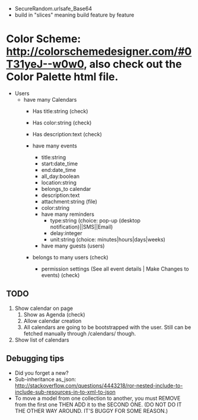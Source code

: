 * SecureRandom.urlsafe_Base64
* build in "slices" meaning build feature by feature

# Color Scheme: http://colorschemedesigner.com/#0T31yeJ--w0w0, also check out the Color Palette html file.

* Users
	* have many Calendars
	 	* Has title:string (check)
	 	* Has color:string (check)
	 	* Has description:text (check)

	 	* have many events
	 		* title:string
	 		* start:date_time
	 		* end:date_time
	 		* all_day:boolean
	 		* location:string
	 		* belongs_to calendar
	 		* description:text
	 		* attachment:string (file)
	 		* color:string
	 		* have many reminders
	 			* type:string (choice: pop-up (desktop notification)||SMS||Email)
	 			* delay:integer
	 			* unit:string (choice: minutes|hours|days|weeks)
	 		* have many guests (users)
	 	* belongs to many users (check)
	 		* permission settings (See all event details | Make Changes to events) (check)


## TODO

1. Show calendar on page
	1. Show as Agenda (check)
	2. Allow calendar creation
	3. All calendars are going to be bootstrapped with the user. Still can be fetched manually through /calendars/ though.
2. Show list of calendars

## Debugging tips

* Did you forget a new?
* Sub-inheritance as_json: http://stackoverflow.com/questions/4443218/ror-nested-include-to-include-sub-resources-in-to-xml-to-json
* To move a model from one collection to another, you must REMOVE from the first one THEN ADD it to the SECOND ONE. (DO NOT DO IT THE OTHER WAY AROUND. IT'S BUGGY FOR SOME REASON.)